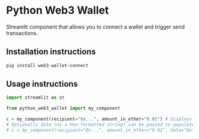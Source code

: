 # Python Web3 Wallet

Streamlit component that allows you to connect a wallet and trigger send transactions.

## Installation instructions

```sh
pip install web3-wallet-connect
```
 
## Usage instructions

```python
import streamlit as st

from python_web3_wallet import my_component

c = my_component(recipient="0x...", amount_in_ether="0.01") # Displays RainbowKit wallet
# Optionally data (as a Hex-formatted string) can be passed to populate the data field when sending a transaction.
# c = my_component(recipient="0x...", amount_in_ether="0.01", data="0x78da2b492d2e0100045d01c1")
```